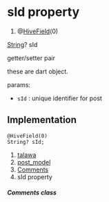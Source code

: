 
<div>

# sId property

</div>


<div>

1.  @[HiveField](https://pub.dev/documentation/hive/2.2.3/hive/HiveField-class.html)(0)

</div>

[String](https://api.flutter.dev/flutter/dart-core/String-class.html)?
sId


getter/setter pair




these are dart object.

params:

-   `sId` : unique identifier for post



## Implementation

``` language-dart
@HiveField(0)
String? sId;
```







1.  [talawa](../../index.md)
2.  [post_model](../../models_post_post_model/)
3.  [Comments](../../models_post_post_model/Comments-class.md)
4.  sId property

##### Comments class







